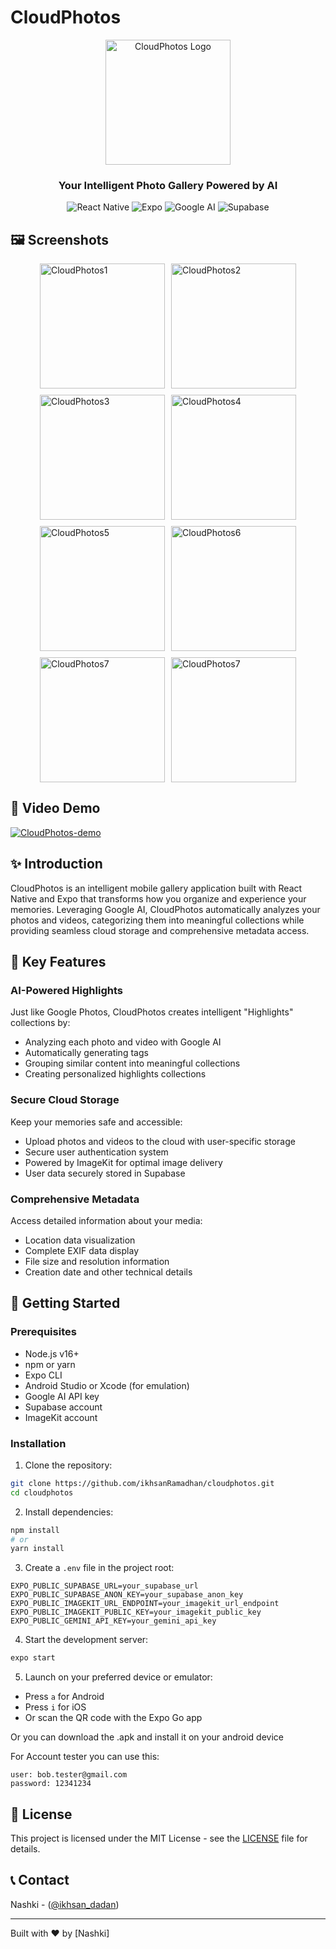 # CloudPhotos

<div align="center">
  <img src="https://github.com/user-attachments/assets/1882446e-c1d3-46ed-a2f6-71e650e891fe" alt="CloudPhotos Logo" width="200" height="200" />

  <h3>Your Intelligent Photo Gallery Powered by AI</h3>
  
  ![React Native](https://img.shields.io/badge/React_Native-20232A?style=for-the-badge&logo=react&logoColor=61DAFB)
  ![Expo](https://img.shields.io/badge/Expo-000020?style=for-the-badge&logo=expo&logoColor=white)
  ![Google AI](https://img.shields.io/badge/Google_AI-4285F4?style=for-the-badge&logo=google&logoColor=white)
  ![Supabase](https://img.shields.io/badge/Supabase-181818?style=for-the-badge&logo=supabase&logoColor=3ECF8E)
</div>

## 🖼️ Screenshots

<div align="left" style="display: flex; flex-direction: row; flex-wrap: wrap; justify-content: center; gap: 10px;">
  <img src="https://github.com/user-attachments/assets/f5722b20-6d3b-448a-b833-21777758c03d" alt="CloudPhotos1" width="200" />
  <img src="https://github.com/user-attachments/assets/b776b004-0ab6-4fdd-a1e1-aef283fdb8b5" alt="CloudPhotos2" width="200" />
  <img src="https://github.com/user-attachments/assets/64573b64-4f1f-4187-abf0-c6dd8db909af" alt="CloudPhotos3" width="200" />
  <img src="https://github.com/user-attachments/assets/c6103b01-e03c-4eae-865a-a7441f744e2a" alt="CloudPhotos4" width="200" />
  <img src="https://github.com/user-attachments/assets/9de37e1e-2703-4de2-9318-c41a2250df3a" alt="CloudPhotos5" width="200" />
  <img src="https://github.com/user-attachments/assets/624b543f-3056-4107-a9de-1034e10b2af9" alt="CloudPhotos6" width="200" />
  <img src="https://github.com/user-attachments/assets/9f0c9310-3007-45aa-819d-449d6dabd944" alt="CloudPhotos7" width="200" />
  <img src="https://github.com/user-attachments/assets/a74f03fd-8f7d-478d-a7d9-eea1498c054e" alt="CloudPhotos7" width="200" />
</div>


## 📱 Video Demo

[![CloudPhotos-demo](https://img.youtube.com/vi/m7gOArQ56NU/0.jpg)](https://www.youtube.com/watch?v=m7gOArQ56NU)


## ✨ Introduction

CloudPhotos is an intelligent mobile gallery application built with React Native and Expo that transforms how you organize and experience your memories. Leveraging Google AI, CloudPhotos automatically analyzes your photos and videos, categorizing them into meaningful collections while providing seamless cloud storage and comprehensive metadata access.

## 🌟 Key Features

### AI-Powered Highlights

Just like Google Photos, CloudPhotos creates intelligent "Highlights" collections by:
- Analyzing each photo and video with Google AI
- Automatically generating tags
- Grouping similar content into meaningful collections
- Creating personalized highlights collections

### Secure Cloud Storage

Keep your memories safe and accessible:
- Upload photos and videos to the cloud with user-specific storage
- Secure user authentication system
- Powered by ImageKit for optimal image delivery
- User data securely stored in Supabase

### Comprehensive Metadata

Access detailed information about your media:
- Location data visualization
- Complete EXIF data display
- File size and resolution information
- Creation date and other technical details

## 🚀 Getting Started

### Prerequisites

- Node.js v16+
- npm or yarn
- Expo CLI
- Android Studio or Xcode (for emulation)
- Google AI API key
- Supabase account
- ImageKit account

### Installation

1. Clone the repository:
```bash
git clone https://github.com/ikhsanRamadhan/cloudphotos.git
cd cloudphotos
```

2. Install dependencies:
```bash
npm install
# or
yarn install
```

3. Create a `.env` file in the project root:
```
EXPO_PUBLIC_SUPABASE_URL=your_supabase_url
EXPO_PUBLIC_SUPABASE_ANON_KEY=your_supabase_anon_key
EXPO_PUBLIC_IMAGEKIT_URL_ENDPOINT=your_imagekit_url_endpoint
EXPO_PUBLIC_IMAGEKIT_PUBLIC_KEY=your_imagekit_public_key
EXPO_PUBLIC_GEMINI_API_KEY=your_gemini_api_key
```

4. Start the development server:
```bash
expo start
```

5. Launch on your preferred device or emulator:
- Press `a` for Android
- Press `i` for iOS
- Or scan the QR code with the Expo Go app

Or you can download the .apk and install it on your android device

For Account tester you can use this:
```
user: bob.tester@gmail.com
password: 12341234
```

## 📄 License

This project is licensed under the MIT License - see the [LICENSE](LICENSE) file for details.

## 📞 Contact

Nashki - ([@ikhsan_dadan](https://x.com/Ikhsan_dadan))

---

Built with ❤️ by [Nashki]
